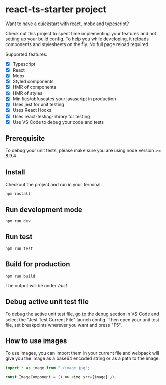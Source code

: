 # react-ts-starter project

Want to have a quickstart with react, mobx and typescript?

Check out this project to spent time implementing your features and not setting up your build config.
To help you while developing, it reloads components and stylesheets on the fly. No full page reload required.

Supported features:

- [x] Typescript
- [x] React
- [x] Mobx
- [x] Styled components
- [x] HMR of components
- [x] HMR of styles
- [x] Minifies/obfuscates your javascript in production
- [x] Uses jest for unit testing
- [x] Uses React Hooks
- [x] Uses react-testing-library for testing
- [x] Use VS Code to debug your code and tests

## Prerequisite

To debug your unit tests, please make sure you are using node version >= 8.9.4

## Install

Checkout the project and run in your terminal:

```
npm install
```

## Run development mode

```
npm run dev
```

## Run test

```
npm run test
```

## Build for production

```
npm run build
```

The output will be under _/dist_

## Debug active unit test file

To debug the active unit test file, go to the debug section in VS Code and select the "Jest Test Current File" launch config.
Then open your unit test file, set breakpoints wherever you want and press "F5".

## How to use images

To use images, you can import them in your current file and webpack will give you the image as a base64 encoded string or as a path to the image.

```javascript
import * as image from "./image.jpg";

const ImageComponent = () => <img src={image} />;
```
